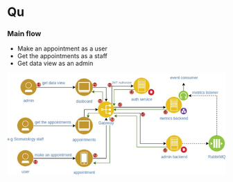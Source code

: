 # Qu

### Main flow

* Make an appointment as a user
* Get the appointments as a staff
* Get data view as an admin

![dnstr.jpg](documentation%2Fdnstr.jpg)
